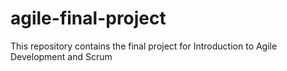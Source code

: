 # agile-final-project
This repository contains the final project for Introduction to Agile Development and Scrum 
